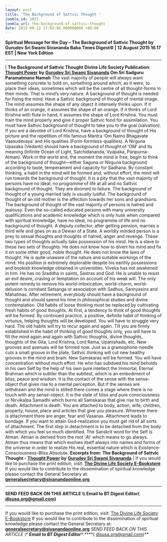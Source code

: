 ```yaml
---
layout: post
title: 'The Background of Sattvic Thought '
joomla_id: 1023
joomla_url: the-background-of-sattvic-thought
date: 2015-08-12 17:02:06.000000000 +00:00
---
```

**Spiritual Message for the Day – The Background of Sattvic Thought by Gurudev Sri Swami Sivananda**
 **Baba Times Digest© | 12 August 2015 16.17 EST | New York Edition**
* * *
| 
**The Background of Sattvic Thought**
**Divine Life Society Publication:** [**Thought Power**](http://www.dlshq.org/download/thought_power.htm#_VPID_121) **by** [**Gurudev Sri Swami Sivananda**](http://www.dlshq.org/saints/siva.htm)
**Om Sri Sadguru Paramatmane Namah**
The vast majority of people will always want something concrete to hold on, something around which, as it were, to place their ideas, sometimes which will be the centre of all thought-forms in their minds. That is mind’s very nature. A background of thought is needed for fixing the mind.
Have a Sattvic background of thought of mental image. The mind assumes the shape of any object it intensely thinks upon. If it thinks of an orange, it assumes the shape of an orange. If it thinks of Lord Krishna with flute in hand, it assumes the shape of Lord Krishna. You must train the mind properly and give it proper Sattvic food for assimilation.
You must have Sattvic background of thought to take you to the goal (salvation). If you are a devotee of Lord Krishna, have a background of thought of His picture and the repetition of His famous Mantra ‘Om Namo Bhagavate Vaasudevaya’ and His qualities (Form-formless-qualities). A Nirguna Upasaka (Vedanti) should have a background of thought of ‘OM’ and its meaning (Infinite Ocean of Light, Satchidananda, Vyapaka, Paripurna-Atman). Work in the world and, the moment the mind is free, begin to think of the background of thought—either Saguna or Nirguna background according to taste, temperament and capacity for Sadhana. By constant thinking, a habit in the mind will be formed and, without effort, the mind will run towards the background of thought.
It is a pity that the vast majority of persons have no ideal, no programme of life at all and no Sattvic background of thought. They are doomed to failure. The background of thought of a young married lady is usually lustful. The background of thought of an old mother is the affection towards her sons and grandsons. The background of thought of the vast majority of persons is hatred and jealousy. Even the so-called educated persons with many university qualifications and academic knowledge which is only husk when compared with spiritual knowledge, have no ideal, no programme of life and no background of thought. A deputy collector, after getting pension, marries a third wife and goes on as a Dewan of a State.
A worldly minded person is a prey to sexual thoughts and thoughts of hatred, anger and revenge. These two types of thoughts actually take possession of his mind. He is a slave to these two sets of thoughts. He does not know how to divert his mind and fix it on some other good, noble thought. He does not know the laws of thought. He is quite unaware of the nature and suitable workings of the mind. His position is extremely deplorable despite his earthly possessions and bookish knowledge obtained in universities. Viveka has not awakened in him. He has no Sraddha in saints, Sastras and God. He is unable to resist an evil desire, craving or temptation on account of his weak will. The only potent remedy to remove his world-intoxication, world-charm, world-delusion is constant Satsanga or association with Sadhus, Sannyasins and Mahatmas.
After retirement, everybody should have a background of thought and should spend his time in philosophical studies and divine contemplation. Old habits of loose thinking must be replaced by cultivating fresh habits of good thoughts. At first, a tendency to think of good thoughts will be formed. By continued practice, a positive, definite habit of thinking of virtuous, helping thoughts will be developed. You will have to struggle very hard.
The old habits will try to recur again and again. Till you are firmly established in the habit of thinking of good thoughts only, you will have to fill the mind again and again with Sattvic thoughts, divine thoughts, thoughts of the Gita, Lord Krishna, Lord Rama, Upanishads, etc. New grooves and avenues will be formed now. Just as a gramophone-needle cuts a small groove in the plate, Sattvic thinking will cut new healthy grooves in the mind and brain. New Samskaras will be formed.
You will have concentration without much effort. He who has subdued his mind beholds in his own Self by the help of his own pure intellect the Immortal, Eternal Brahman which is subtler than the subtlest, which is an embodiment of bliss, peace and wisdom. It is the contact of the sense with the sense-object that gives rise to a mental perception. But if the senses are withdrawn and the mind is stilled there comes a stage where there is no touch with any sense-object.
It is the state of bliss and pure consciousness or Nirvikalpa Samadhi which burns all Samskaras that give rise to birth and death. Attachment is death. You are attached to body, action, wife, children, property, house, place and articles that give you pleasure. Wherever there is attachment there are anger, fear and Vasanas. Attachment leads to bondage. If you want to attain God-realization you must get rid of all sorts of attachment.
The first step in detachment is to be detached from the body with which you feel so much identified. The Sanskrit word for the Self is Atman. Atman is derived from the root ‘_At_’ which means to go always. Atman thus means that which evolves itself always into names and forms of the universe in order to realize His real, essential nature which is Existence-Consciousness-Bliss Absolute.
**Excerpts from:**  **The Background of Sattvic Thought -** [**Thought Power**](http://www.dlshq.org/download/thought_power.htm#_VPID_121) **by** [**Gurudev Sri Swami Sivananda**](http://www.dlshq.org/saints/siva.htm)
 |
If you would like to purchase the print edition, visit: **[The Divine Life Society E-Bookstore](http://www.dlshq.org/download/download.htm)**
If you would like to contribute to the dissemination of spiritual knowledge please contact the General Secretary at: [](mailto:%20%3Cscript%20type=%27text/javascript%27%3E%20%3C%21--%20var%20prefix%20=%20%27ma%27%20+%20%27il%27%20+%20%27to%27;%20var%20path%20=%20%27hr%27%20+%20%27ef%27%20+%20%27=%27;%20var%20addy57016%20=%20%27generalsecretary%27%20+%20%27@%27;%20addy57016%20=%20addy57016%20+%20%27sivanandaonline%27%20+%20%27.%27%20+%20%27org%27;%20document.write%28%27%3Ca%20%27%20+%20path%20+%20%27%5C%27%27%20+%20prefix%20+%20%27:%27%20+%20addy57016%20+%20%27%5C%27%3E%27%29;%20document.write%28addy57016%29;%20document.write%28%27%3C%5C/a%3E%27%29;%20//--%3E%5Cn%20%3C/script%3E%3Cscript%20type=%27text/javascript%27%3E%20%3C%21--%20document.write%28%27%3Cspan%20style=%5C%27display:%20none;%5C%27%3E%27%29;%20//--%3E%20%3C/script%3EThis%20email%20address%20is%20being%20protected%20from%20spambots.%20You%20need%20JavaScript%20enabled%20to%20view%20it.%20%3Cscript%20type=%27text/javascript%27%3E%20%3C%21--%20document.write%28%27%3C/%27%29;%20document.write%28%27span%3E%27%29;%20//--%3E%20%3C/script%3E?subject=Contribution%20to%20Dissemination%20of%20Spiritual%20Knowledge) **generalsecretary@sivanandaonline.org**
****
**SEND FEED BACK ON THIS ARTICLE \\\ Email to BT Digest Editor[](mailto:%20%3Cscript%20type=%27text/javascript%27%3E%20%3C%21--%20var%20prefix%20=%20%27ma%27%20+%20%27il%27%20+%20%27to%27;%20var%20path%20=%20%27hr%27%20+%20%27ef%27%20+%20%27=%27;%20var%20addy72654%20=%20%27dlsusa.org%27%20+%20%27@%27;%20addy72654%20=%20addy72654%20+%20%27gmail%27%20+%20%27.%27%20+%20%27com%27;%20document.write%28%27%3Ca%20%27%20+%20path%20+%20%27%5C%27%27%20+%20prefix%20+%20%27:%27%20+%20addy72654%20+%20%27%5C%27%3E%27%29;%20document.write%28addy72654%29;%20document.write%28%27%3C%5C/a%3E%27%29;%20//--%3E%5Cn%20%3C/script%3E%3Cscript%20type=%27text/javascript%27%3E%20%3C%21--%20document.write%28%27%3Cspan%20style=%5C%27display:%20none;%5C%27%3E%27%29;%20//--%3E%20%3C/script%3EThis%20email%20address%20is%20being%20protected%20from%20spambots.%20You%20need%20JavaScript%20enabled%20to%20view%20it.%20%3Cscript%20type=%27text/javascript%27%3E%20%3C%21--%20document.write%28%27%3C/%27%29;%20document.write%28%27span%3E%27%29;%20//--%3E%20%3C/script%3E?subject=DLS%20Posts)( [dlsusa.org@gmail.com](mailto:dlsusa.org@gmail.com))**
* * *
  
If you would like to purchase the print edition, visit: [The Divine Life Society E-Bookstore](http://www.dlshq.org/download/download.htm)
If you would like to contribute to the dissemination of spiritual knowledge please contact the General Secretary at: **[generalsecretary@sivanandaonline.org](mailto:generalsecretary@sivanandaonline.org)**
**SEND FEED BACK ON THIS ARTICLE \\\**  **Email to BT Digest Editor**** [](mailto:%20%3Cscript%20type=%27text/javascript%27%3E%20%3C%21--%20var%20prefix%20=%20%27ma%27%20+%20%27il%27%20+%20%27to%27;%20var%20path%20=%20%27hr%27%20+%20%27ef%27%20+%20%27=%27;%20var%20addy72654%20=%20%27dlsusa.org%27%20+%20%27@%27;%20addy72654%20=%20addy72654%20+%20%27gmail%27%20+%20%27.%27%20+%20%27com%27;%20document.write%28%27%3Ca%20%27%20+%20path%20+%20%27%5C%27%27%20+%20prefix%20+%20%27:%27%20+%20addy72654%20+%20%27%5C%27%3E%27%29;%20document.write%28addy72654%29;%20document.write%28%27%3C%5C/a%3E%27%29;%20//--%3E%5Cn%20%3C/script%3E%3Cscript%20type=%27text/javascript%27%3E%20%3C%21--%20document.write%28%27%3Cspan%20style=%5C%27display:%20none;%5C%27%3E%27%29;%20//--%3E%20%3C/script%3EThis%20email%20address%20is%20being%20protected%20from%20spambots.%20You%20need%20JavaScript%20enabled%20to%20view%20it.%20%3Cscript%20type=%27text/javascript%27%3E%20%3C%21--%20document.write%28%27%3C/%27%29;%20document.write%28%27span%3E%27%29;%20//--%3E%20%3C/script%3E?subject=DLS%20Posts)****( [dlsusa.org@gmail.com](mailto:dlsusa.org@gmail.com))**  
